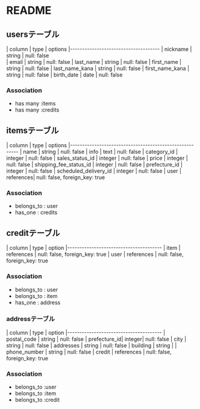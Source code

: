 # README

## usersテーブル

| column                |  type     |  options
|-------------------------------------
| nickname              |  string   | null: false    
| email                 |  string   | null: false
| last_name             |  string   | null: false
| first_name            |  string   | null: false
| last_name_kana        |  string   | null: false
| first_name_kana       |  string   | null: false
| birth_date            |  date     | null: false

### Association
- has many :items
- has many :credits


## itemsテーブル

| column                    | type     |  options
|--------------------------------------------------------
| name                    | string   | null: false 
| info                    | text     | null: false 
| category_id             | integer  | null: false 
| sales_status_id         | integer  | null: false 
| price                   | integer  | null: false 
| shipping_fee_status_id  | integer  | null: false 
| prefecture_id           | integer  | null: false 
| scheduled_delivery_id   | integer  | null: false 
| user                    | references| null: false, foreign_key: true

### Association

- belongs_to : user
- has_one    : credits


## creditテーブル

| column  | type      | option
|--------------------------------------- 
| item   | references | null: false, foreign_key: true
| user   | references | null: false, foreign_key: true

### Association

- belongs_to : user
- belongs_to : item
- has_one    : address

### addressテーブル
 
| column       | type   | option
|---------------------------------------
| postal_code  | string | null: false
| prefecture_id| integer| null: false
| city         | string | null: false
| addresses    | string | null: false
| building     | string | 
| phone_number | string | null: false
| credit       | references | null: false, foreign_key: true

### Association

- belongs_to :user
- belongs_to :item
- belongs_to :credit
